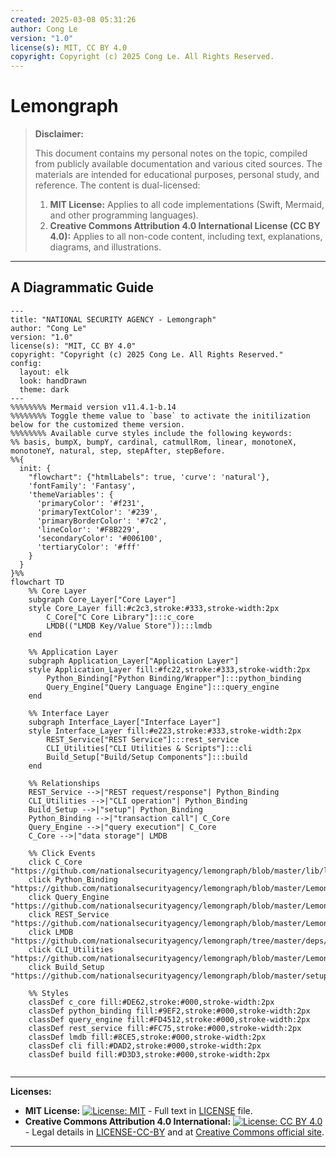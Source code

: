 ```yaml
---
created: 2025-03-08 05:31:26
author: Cong Le
version: "1.0"
license(s): MIT, CC BY 4.0
copyright: Copyright (c) 2025 Cong Le. All Rights Reserved.
---
```




# Lemongraph
> **Disclaimer:**
>
> This document contains my personal notes on the topic,
> compiled from publicly available documentation and various cited sources.
> The materials are intended for educational purposes, personal study, and reference.
> The content is dual-licensed:
> 1. **MIT License:** Applies to all code implementations (Swift, Mermaid, and other programming languages).
> 2. **Creative Commons Attribution 4.0 International License (CC BY 4.0):** Applies to all non-code content, including text, explanations, diagrams, and illustrations.
---


## A Diagrammatic Guide

```mermaid
---
title: "NATIONAL SECURITY AGENCY - Lemongraph"
author: "Cong Le"
version: "1.0"
license(s): "MIT, CC BY 4.0"
copyright: "Copyright (c) 2025 Cong Le. All Rights Reserved."
config:
  layout: elk
  look: handDrawn
  theme: dark
---
%%%%%%%% Mermaid version v11.4.1-b.14
%%%%%%%% Toggle theme value to `base` to activate the initilization below for the customized theme version.
%%%%%%%% Available curve styles include the following keywords:
%% basis, bumpX, bumpY, cardinal, catmullRom, linear, monotoneX, monotoneY, natural, step, stepAfter, stepBefore.
%%{
  init: {
    "flowchart": {"htmlLabels": true, 'curve': 'natural'},
    'fontFamily': 'Fantasy',
    'themeVariables': {
      'primaryColor': '#f231',
      'primaryTextColor': '#239',
      'primaryBorderColor': '#7c2',
      'lineColor': '#F8B229',
      'secondaryColor': '#006100',
      'tertiaryColor': '#fff'
    }
  }
}%%
flowchart TD
    %% Core Layer
    subgraph Core_Layer["Core Layer"]
    style Core_Layer fill:#c2c3,stroke:#333,stroke-width:2px
        C_Core["C Core Library"]:::c_core
        LMDB(("LMDB Key/Value Store")):::lmdb
    end

    %% Application Layer
    subgraph Application_Layer["Application Layer"]
    style Application_Layer fill:#fc22,stroke:#333,stroke-width:2px
        Python_Binding["Python Binding/Wrapper"]:::python_binding
        Query_Engine["Query Language Engine"]:::query_engine
    end

    %% Interface Layer
    subgraph Interface_Layer["Interface Layer"]
    style Interface_Layer fill:#e223,stroke:#333,stroke-width:2px
        REST_Service["REST Service"]:::rest_service
        CLI_Utilities["CLI Utilities & Scripts"]:::cli
        Build_Setup["Build/Setup Components"]:::build
    end

    %% Relationships
    REST_Service -->|"REST request/response"| Python_Binding
    CLI_Utilities -->|"CLI operation"| Python_Binding
    Build_Setup -->|"setup"| Python_Binding
    Python_Binding -->|"transaction call"| C_Core
    Query_Engine -->|"query execution"| C_Core
    C_Core -->|"data storage"| LMDB

    %% Click Events
    click C_Core "https://github.com/nationalsecurityagency/lemongraph/blob/master/lib/lemongraph.c"
    click Python_Binding "https://github.com/nationalsecurityagency/lemongraph/blob/master/LemonGraph/__init__.py"
    click Query_Engine "https://github.com/nationalsecurityagency/lemongraph/blob/master/LemonGraph/query.py"
    click REST_Service "https://github.com/nationalsecurityagency/lemongraph/blob/master/LemonGraph/server/__init__.py"
    click LMDB "https://github.com/nationalsecurityagency/lemongraph/tree/master/deps/lmdb"
    click CLI_Utilities "https://github.com/nationalsecurityagency/lemongraph/blob/master/LemonGraph/dbtool.py"
    click Build_Setup "https://github.com/nationalsecurityagency/lemongraph/blob/master/setup.py"

    %% Styles
    classDef c_core fill:#DE62,stroke:#000,stroke-width:2px
    classDef python_binding fill:#9EF2,stroke:#000,stroke-width:2px
    classDef query_engine fill:#FD4512,stroke:#000,stroke-width:2px
    classDef rest_service fill:#FC75,stroke:#000,stroke-width:2px
    classDef lmdb fill:#8CE5,stroke:#000,stroke-width:2px
    classDef cli fill:#DAD2,stroke:#000,stroke-width:2px
    classDef build fill:#D3D3,stroke:#000,stroke-width:2px
    
```




---
**Licenses:**

- **MIT License:**  [![License: MIT](https://img.shields.io/badge/License-MIT-yellow.svg)](LICENSE) - Full text in [LICENSE](LICENSE) file.
- **Creative Commons Attribution 4.0 International:** [![License: CC BY 4.0](https://licensebuttons.net/l/by/4.0/88x31.png)](LICENSE-CC-BY) - Legal details in [LICENSE-CC-BY](LICENSE-CC-BY) and at [Creative Commons official site](http://creativecommons.org/licenses/by/4.0/).

---